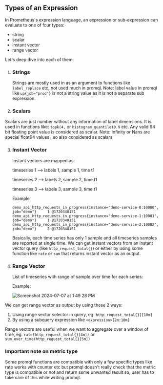 ## Types of an Expression ##

In Prometheus's expression language, an expression or sub-expression can evaluate to one of four types:
- string
- scalar
- instant vector
- range vector

Let's deep dive into each of them.
1. ### Strings ###

   Strings are mostly used in as an argument to functions like `label_replace` etc, not used much in promql.
   Note: label value in promql like `up{job="prod"}` is not a string value as it is not a separate sub expression.

2. ### Scalars ###

  Scalars are just number without any information of label dimensions. It is used in functions like:
  `topk(4,` or `histogram_quantile(0.9` etc. Any valid 64 bit floating point value is considered as scalar.
  Note: Infinity or Nans are special float64 values , so also considered as scalars

3. ### Instant Vector ###

   Instant vectors are mapped as:
   
   timeseries 1 --> labels 1, sample 1, time t1
   
   timeseries 2 --> labels 2, sample 2, time t1
   
   timeseries 3 --> labels 3, sample 3, time t1

   Example:

    ```
    demo_api_http_requests_in_progress{instance="demo-service-0:10000", job="demo"}     1 @1720340151
    demo_api_http_requests_in_progress{instance="demo-service-1:10001", job="demo"}     1 @1720340151
    demo_api_http_requests_in_progress{instance="demo-service-2:10002", job="demo"}     2 @1720340151
    ```

   Basically, each time series has only 1 sample and all timeseries samples are reported at single time.
   We can get instant vectors from an instant vector query (like `http_request_total{}`) or either by using some function like `rate` or `sum` that returns
   instant vector as an output.

4. ### Range Vector ###

   List of timeseries with range of sample over time for each series:

   Example:

   ![Screenshot 2024-07-07 at 1 49 28 PM](https://github.com/pree-dew/promql-by-use-cases/assets/132843509/66054835-5a5f-46f7-9953-5e9df79fe9fb)


  We can get range vector as output by using these 2 ways:
  1. Using range vector selector in query, eg: `http_request_total{}[[10m]`
  2. By using a subquery expression like `<expression>[2m:10m]`

  Range vectors are useful when we want to aggregate over a window of time, eg: `rate(http_request_total{}[4m])` or `sum_over_time(http_request_total{}[5m])`

  ### Important note on metric type ###
  
  Some promql functions are compatible with only a few specific types like rate works with counter etc but promql doesn't really check that the metric type 
  is compatible or not and return some unwanted result so, user has to take care of this while writing promql.
